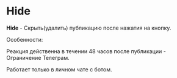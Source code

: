 # Hide

**Hide** - Скрыть(удалить) публикацию после нажатия на кнопку.



Особенности:

Реакция действенна в течении 48 часов после публикации - Ограничение Телеграм.

Работает только в личном чате с ботом.

